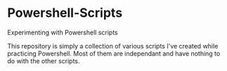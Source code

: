 # Powershell-Scripts
Experimenting with Powershell scripts

This repository is simply a collection of various scripts I've created while practicing Powershell. Most of them are independant and have nothing to do with the other scripts.
